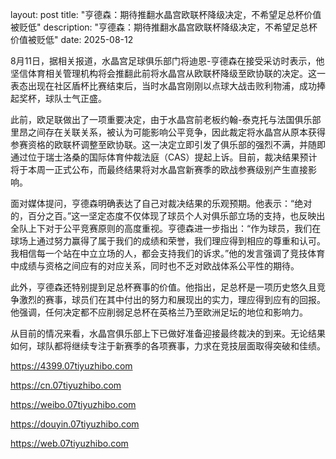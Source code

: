 layout: post title: "亨德森：期待推翻水晶宫欧联杯降级决定，不希望足总杯价值被贬低" description: "亨德森：期待推翻水晶宫欧联杯降级决定，不希望足总杯价值被贬低" date: 2025-08-12

8月11日，据相关报道，水晶宫足球俱乐部门将迪恩-亨德森在接受采访时表示，他坚信体育相关管理机构将会推翻此前将水晶宫从欧联杯降级至欧协联的决定。这一表态出现在社区盾杯比赛结束后，当时水晶宫刚刚以点球大战击败利物浦，成功捧起奖杯，球队士气正盛。

此前，欧足联做出了一项重要决定，由于水晶宫前老板约翰-泰克托与法国俱乐部里昂之间存在关联关系，被认为可能影响公平竞争，因此裁定将水晶宫从原本获得参赛资格的欧联杯调整至欧协联。这一决定立即引发了俱乐部的强烈不满，并随即通过位于瑞士洛桑的国际体育仲裁法庭（CAS）提起上诉。目前，裁决结果预计将于本周一正式公布，而最终结果将对水晶宫新赛季的欧战参赛级别产生直接影响。

面对媒体提问，亨德森明确表达了自己对裁决结果的乐观预期。他表示：“绝对的，百分之百。”这一坚定态度不仅体现了球员个人对俱乐部立场的支持，也反映出全队上下对于公平竞赛原则的高度重视。亨德森进一步指出：“作为球员，我们在球场上通过努力赢得了属于我们的成绩和荣誉，我们理应得到相应的尊重和认可。我相信每一个站在中立立场的人，都会支持我们的诉求。”他的发言强调了竞技体育中成绩与资格之间应有的对应关系，同时也不乏对欧战体系公平性的期待。

此外，亨德森还特别提到足总杯赛事的价值。他指出，足总杯是一项历史悠久且竞争激烈的赛事，球员们在其中付出的努力和展现出的实力，理应得到应有的回报。他强调，任何决定都不应削弱足总杯在英格兰乃至欧洲足坛的地位和影响力。

从目前的情况来看，水晶宫俱乐部上下已做好准备迎接最终裁决的到来。无论结果如何，球队都将继续专注于新赛季的各项赛事，力求在竞技层面取得突破和佳绩。

https://4399.07tiyuzhibo.com

https://cn.07tiyuzhibo.com

https://weibo.07tiyuzhibo.com

https://douyin.07tiyuzhibo.com

https://web.07tiyuzhibo.com
